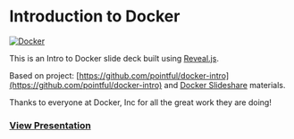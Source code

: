Introduction to Docker
===============

[![Docker](logo.svg)](http://ssokurenko.github.io/docker-intro/)

This is an Intro to Docker slide deck built using [Reveal.js](https://github.com/hakimel/reveal.js).

Based on project: [https://github.com/pointful/docker-intro](https://github.com/pointful/docker-intro) and [Docker Slideshare](http://www.slideshare.net/dotCloud) materials.

Thanks to everyone at Docker, Inc for all the great work they are doing!

### [View Presentation](http://ssokurenko.github.io/docker-intro/)
